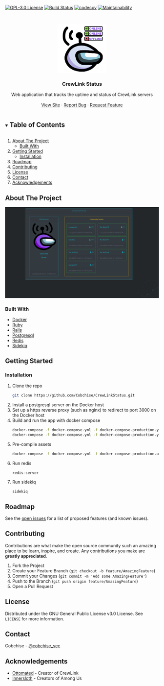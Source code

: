 [![GPL-3.0 License][license-shield]][license-url] 
[![Build Status][travis-shield]][travis-url]
[![codecov][codecov-shield]][codecov-url]
[![Maintainability][codeclimate-shield]][codeclimate-url]

<br />
<p align="center">

  <img src="./app/assets/images/StatusLogo.png" width="160" height="160">

  <h3 align="center">CrewLink Status</h3>

  <p align="center">
    Web application that tracks the uptime and status of CrewLink servers 
    <br />
    <br />
    <a href="https://uptime.among-us.tech">View Site</a>
    ·
    <a href="https://github.com/Cobchise/CrewLinkStatus/issues">Report Bug</a>
    ·
    <a href="https://github.com/Cobchise/CrewLinkStatus/issues">Request Feature</a>
  </p>
</p>

<!-- TABLE OF CONTENTS -->
<details open="open">
  <summary><h2 style="display: inline-block">Table of Contents</h2></summary>
  <ol>
    <li>
      <a href="#about-the-project">About The Project</a>
      <ul>
        <li><a href="#built-with">Built With</a></li>
      </ul>
    </li>
    <li>
      <a href="#getting-started">Getting Started</a>
      <ul>
        <li><a href="#installation">Installation</a></li>
      </ul>
    </li>
    <li><a href="#roadmap">Roadmap</a></li>
    <li><a href="#contributing">Contributing</a></li>
    <li><a href="#license">License</a></li>
    <li><a href="#contact">Contact</a></li>
    <li><a href="#acknowledgements">Acknowledgements</a></li>
  </ol>
</details>

<!-- ABOUT THE PROJECT -->
## About The Project

<img src="CrewLinkStatusDemo.gif" alt="Logo">

### Built With

* [Docker](https://www.docker.com/)
* [Ruby](https://www.ruby-lang.org/en/)
* [Rails](https://rubyonrails.org/)
* [Postgresql](https://www.postgresql.org/)
* [Redis](https://redis.io/)
* [Sidekiq](https://sidekiq.org/)

## Getting Started

### Installation

1. Clone the repo
   ```sh
   git clone https://github.com/Cobchise/CrewLinkStatus.git
   ```
2. Install a postgresql server on the Docker host
3. Set up a https reverse proxy (such as nginx) to redirect to port 3000 on the Docker host
3. Build and run the app with docker compose
   ```sh
   docker-compose -f docker-compose.yml -f docker-compose-production.yml build web 
   docker-compose -f docker-compose.yml -f docker-compose-production.yml up -d web
   ```
4. Pre-compile assets
   ```sh
   docker-compose -f docker-compose.yml -f docker-compose-production.uml exec web rails assets:precompile
   ```
5. Run redis
   ```
   redis-server
   ```
6. Run sidekiq
   ```
   sidekiq
   ```

<!-- ROADMAP -->
## Roadmap

See the [open issues](https://github.com/Cobchise/CrewLinkStatus/issues) for a list of proposed features (and known issues).

<!-- CONTRIBUTING -->
## Contributing

Contributions are what make the open source community such an amazing place to be learn, inspire, and create. Any contributions you make are **greatly appreciated**.

1. Fork the Project
2. Create your Feature Branch (`git checkout -b feature/AmazingFeature`)
3. Commit your Changes (`git commit -m 'Add some AmazingFeature'`)
4. Push to the Branch (`git push origin feature/AmazingFeature`)
5. Open a Pull Request

<!-- LICENSE -->
## License

Distributed under the GNU General Public License v3.0 License. See `LICENSE` for more information.

<!-- CONTACT -->
## Contact

Cobchise - [@cobchise_sec](https://twitter.com/cobchise_sec)

<!-- ACKNOWLEDGEMENTS -->
## Acknowledgements

* [Ottomated](https://twitch.tv/ottomated) - Creator of CrewLink
* [Innersloth](https://innersloth.com) - Creators of Among Us

[license-shield]: https://img.shields.io/github/license/Cobchise/CrewLinkStatus.svg?style=flat-square 
[license-url]: https://github.com/Cobchise/CrewLinkStatus/blob/master/LICENSE
[travis-shield]: https://travis-ci.com/Cobchise/CrewLinkStatus.svg?branch=master
[travis-url]: https://travis-ci.com/Cobchise/CrewLinkStatus
[codecov-shield]: https://codecov.io/gh/Cobchise/CrewLinkStatus/branch/master/graph/badge.svg?token=B5UZAD6PHT
[codecov-url]: https://codecov.io/gh/Cobchise/CrewLinkStatus
[codeclimate-shield]: https://api.codeclimate.com/v1/badges/d21c349c01d153346333/maintainability
[codeclimate-url]: https://codeclimate.com/github/Cobchise/CrewLinkStatus/maintainability